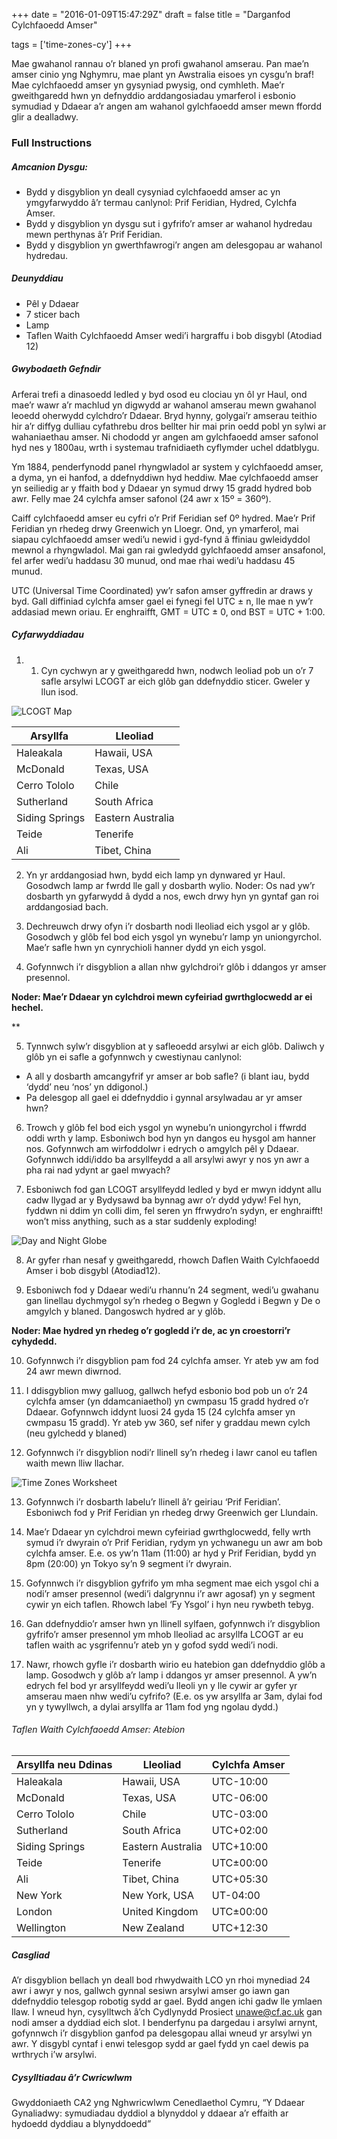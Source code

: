 +++
date = "2016-01-09T15:47:29Z"
draft = false
title = "Darganfod Cylchfaoedd Amser"

tags = ['time-zones-cy']
+++

Mae gwahanol rannau o’r blaned yn profi gwahanol amserau. Pan mae’n amser cinio yng Nghymru, mae plant yn Awstralia eisoes yn cysgu’n braf! Mae cylchfaoedd amser yn gysyniad pwysig, ond cymhleth. Mae’r gweithgaredd hwn yn defnyddio arddangosiadau ymarferol i esbonio symudiad y Ddaear a’r angen am wahanol gylchfaoedd amser mewn ffordd glir a dealladwy.

### Full Instructions

##### Amcanion Dysgu:

- Bydd y disgyblion yn deall cysyniad cylchfaoedd amser ac yn ymgyfarwyddo â’r termau canlynol: Prif Feridian, Hydred, Cylchfa Amser.
- Bydd y disgyblion yn dysgu sut i gyfrifo’r amser ar wahanol hydredau mewn perthynas â’r Prif Feridian.
- Bydd y disgyblion yn gwerthfawrogi’r angen am delesgopau ar wahanol hydredau.


##### Deunyddiau

- Pêl y Ddaear
- 7 sticer bach
- Lamp
- Taflen Waith Cylchfaoedd Amser wedi’i hargraffu i bob disgybl (Atodiad 12)

##### Gwybodaeth Gefndir

Arferai trefi a dinasoedd ledled y byd osod eu clociau yn ôl yr Haul, ond mae’r wawr a’r machlud yn digwydd ar wahanol amserau mewn gwahanol leoedd oherwydd cylchdro’r Ddaear. Bryd hynny, golygai’r amserau teithio hir a’r diffyg dulliau cyfathrebu dros bellter hir mai prin oedd pobl yn sylwi ar wahaniaethau amser. Ni chododd yr angen am gylchfaoedd amser safonol hyd nes y 1800au, wrth i systemau trafnidiaeth cyflymder uchel ddatblygu. 

Ym 1884, penderfynodd panel rhyngwladol ar system y cylchfaoedd amser, a dyma, yn ei hanfod, a ddefnyddiwn hyd heddiw. Mae cylchfaoedd amser yn seiliedig ar y ffaith bod y Ddaear yn symud drwy 15 gradd hydred bob awr. Felly mae 24 cylchfa amser safonol (24 awr x 15º = 360º). 

Caiff cylchfaoedd amser eu cyfri o’r Prif Feridian sef 0º hydred. Mae’r Prif Feridian yn rhedeg drwy Greenwich yn Lloegr. Ond, yn ymarferol, mai siapau cylchfaoedd amser wedi’u newid i gyd-fynd â ffiniau gwleidyddol mewnol a rhyngwladol. Mai gan rai gwledydd gylchfaoedd amser ansafonol, fel arfer wedi’u haddasu 30 munud, ond mae rhai wedi’u haddasu 45 munud.
 
UTC (Universal Time Coordinated) yw’r safon amser gyffredin ar draws y byd. Gall diffiniad cylchfa amser gael ei fynegi fel UTC ± n, lle mae n yw’r addasiad mewn oriau. Er enghraifft, GMT = UTC ± 0, ond BST = UTC + 1:00.  

##### Cyfarwyddiadau

1) 1.	Cyn cychwyn ar y gweithgaredd hwn, nodwch leoliad pob un o’r 7 safle arsylwi LCOGT ar eich glôb gan ddefnyddio sticer. Gweler y llun isod. 

![LCOGT Map](/images/lcogt_observatory_map.png)

Arsyllfa  | Lleoliad
--- | ---
Haleakala | Hawaii, USA
McDonald | Texas, USA
Cerro Tololo | Chile
Sutherland | South Africa
Siding Springs | Eastern Australia
Teide | Tenerife
Ali | Tibet, China

2) Yn yr arddangosiad hwn, bydd eich lamp yn dynwared yr Haul. Gosodwch lamp ar fwrdd lle gall y dosbarth wylio. Noder: Os nad yw’r dosbarth yn gyfarwydd â dydd a nos, ewch drwy hyn yn gyntaf gan roi arddangosiad bach. 

3) Dechreuwch drwy ofyn i’r dosbarth nodi lleoliad eich ysgol ar y glôb. Gosodwch y glôb fel bod eich ysgol yn wynebu’r lamp yn uniongyrchol. Mae’r safle hwn yn cynrychioli hanner dydd yn eich ysgol. 

4) Gofynnwch i’r disgyblion a allan nhw gylchdroi’r glôb i ddangos yr amser presennol. 

**Noder: Mae’r Ddaear yn cylchdroi mewn cyfeiriad gwrthglocwedd ar ei hechel.**

**

5) Tynnwch sylw’r disgyblion at y safleoedd arsylwi ar eich glôb. Daliwch y glôb yn ei safle a gofynnwch y cwestiynau canlynol:
- A all y dosbarth amcangyfrif yr amser ar bob safle? (i blant iau, bydd ‘dydd’ neu ‘nos’ yn ddigonol.)
- Pa delesgop all gael ei ddefnyddio i gynnal arsylwadau ar yr amser hwn?

6) Trowch y glôb fel bod eich ysgol yn wynebu’n uniongyrchol i ffwrdd oddi wrth y lamp. Esboniwch bod hyn yn dangos eu hysgol am hanner nos. Gofynnwch am wirfoddolwr i edrych o amgylch pêl y Ddaear. Gofynnwch iddi/iddo ba arsyllfeydd a all arsylwi awyr y nos yn awr a pha rai nad ydynt ar gael mwyach?

7) Esboniwch fod gan LCOGT arsyllfeydd ledled y byd er mwyn iddynt allu cadw llygad ar y Bydysawd ba bynnag awr o’r dydd ydyw! Fel hyn, fyddwn ni ddim yn colli dim, fel seren yn ffrwydro’n sydyn, er enghraifft!
 won’t miss anything, such as a star suddenly exploding!

![Day and Night Globe](/images/day-night-globe.png)

8) Ar gyfer rhan nesaf y gweithgaredd, rhowch Daflen Waith Cylchfaoedd Amser i bob disgybl (Atodiad12).

9) Esboniwch fod y Ddaear wedi’u rhannu’n 24 segment, wedi’u gwahanu gan linellau dychmygol sy’n rhedeg o Begwn y Gogledd i Begwn y De o amgylch y blaned. Dangoswch hydred ar y glôb.

**Noder: Mae hydred yn rhedeg o’r gogledd i’r de, ac yn croestorri’r cyhydedd.**

10) Gofynnwch i’r disgyblion pam fod 24 cylchfa amser. Yr ateb yw am fod 24 awr mewn diwrnod.

11) I ddisgyblion mwy galluog, gallwch hefyd esbonio bod pob un o’r 24 cylchfa amser (yn ddamcaniaethol) yn cwmpasu 15 gradd hydred o’r Ddaear. Gofynnwch iddynt luosi 24 gyda 15 (24 cylchfa amser yn cwmpasu 15 gradd). Yr ateb yw 360, sef nifer y graddau mewn cylch (neu gylchedd y blaned) 

12) Gofynnwch i’r disgyblion nodi’r llinell sy’n rhedeg i lawr canol eu taflen waith mewn lliw llachar. 

![Time Zones Worksheet](/images/Appendix12_TimeZones.jpg)

13) Gofynnwch i’r dosbarth labelu’r llinell â’r geiriau ‘Prif Feridian’. Esboniwch fod y Prif Feridian yn rhedeg drwy Greenwich ger Llundain.

14) Mae’r Ddaear yn cylchdroi mewn cyfeiriad gwrthglocwedd, felly wrth symud i’r dwyrain o’r Prif Feridian, rydym yn ychwanegu un awr am bob cylchfa amser. E.e. os yw’n  11am (11:00) ar hyd y Prif Feridian, bydd yn 8pm (20:00) yn Tokyo sy’n 9 segment i’r dwyrain. 

15) Gofynnwch i’r disgyblion gyfrifo ym mha segment mae eich ysgol chi a nodi’r amser presennol (wedi’i dalgrynnu i’r awr agosaf) yn y segment cywir yn eich taflen. Rhowch label ‘Fy Ysgol’ i hyn neu rywbeth tebyg.

16) Gan ddefnyddio’r amser hwn yn llinell sylfaen, gofynnwch i’r disgyblion gyfrifo’r amser presennol ym mhob lleoliad ac arsyllfa LCOGT ar eu taflen waith ac ysgrifennu’r ateb yn y gofod sydd wedi’i nodi.

17) Nawr, rhowch gyfle i’r dosbarth wirio eu hatebion gan ddefnyddio glôb a lamp. Gosodwch y glôb a’r lamp i ddangos yr amser presennol. A yw’n edrych fel bod yr arsyllfeydd wedi’u lleoli yn y lle cywir ar gyfer yr amserau maen nhw wedi’u cyfrifo? (E.e. os yw arsyllfa ar 3am, dylai fod yn y tywyllwch, a dylai arsyllfa ar 11am fod yng ngolau dydd.)

###### Taflen Waith Cylchfaoedd Amser: Atebion

Arsyllfa neu Ddinas | Lleoliad | Cylchfa Amser
--- | --- | ---
Haleakala | Hawaii, USA | UTC-10:00 
McDonald | Texas, USA | UTC-06:00
Cerro Tololo | Chile | UTC-03:00
Sutherland | South Africa | UTC+02:00
Siding Springs | Eastern Australia | UTC+10:00
Teide | Tenerife | UTC±00:00
Ali | Tibet, China | UTC+05:30
New York | New York, USA | UT-04:00
London | United Kingdom | UTC±00:00
Wellington | New Zealand | UTC+12:30

##### Casgliad

A’r disgyblion bellach yn deall bod rhwydwaith LCO yn rhoi mynediad 24 awr i awyr y nos, gallwch gynnal sesiwn arsylwi amser go iawn gan ddefnyddio telesgop robotig sydd ar gael. Bydd angen ichi gadw lle ymlaen llaw. I wneud hyn, cysylltwch â’ch Cydlynydd Prosiect [unawe@cf.ac.uk](unawe@cf.ac.uk) gan nodi amser a dyddiad eich slot. I benderfynu pa dargedau i arsylwi arnynt, gofynnwch i’r disgyblion ganfod pa delesgopau allai wneud yr arsylwi yn awr. Y disgybl cyntaf i enwi telesgop sydd ar gael fydd yn cael dewis pa wrthrych i’w arsylwi.

##### Cysylltiadau â’r Cwricwlwm

Gwyddoniaeth CA2 yng Nghwricwlwm Cenedlaethol Cymru, “Y Ddaear Gynaliadwy: symudiadau dyddiol a blynyddol y ddaear a’r effaith ar hydoedd dyddiau a blynyddoedd”
